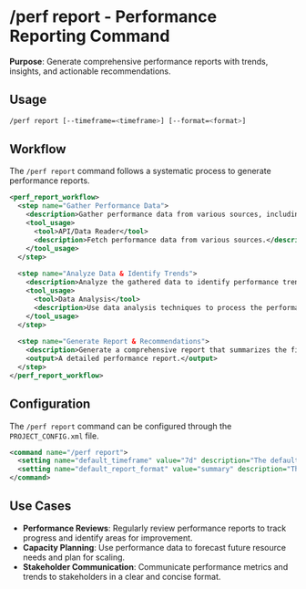 # /perf report - Performance Reporting Command

**Purpose**: Generate comprehensive performance reports with trends, insights, and actionable recommendations.

## Usage
```bash
/perf report [--timeframe=<timeframe>] [--format=<format>]
```

## Workflow

The `/perf report` command follows a systematic process to generate performance reports.

```xml
<perf_report_workflow>
  <step name="Gather Performance Data">
    <description>Gather performance data from various sources, including monitoring tools, benchmarking results, and profiling data. The timeframe for the report can be specified with the `--timeframe` flag.</description>
    <tool_usage>
      <tool>API/Data Reader</tool>
      <description>Fetch performance data from various sources.</description>
    </tool_usage>
  </step>
  
  <step name="Analyze Data & Identify Trends">
    <description>Analyze the gathered data to identify performance trends, patterns, and anomalies. Calculate key performance metrics, such as response times, throughput, and error rates.</description>
    <tool_usage>
      <tool>Data Analysis</tool>
      <description>Use data analysis techniques to process the performance data.</description>
    </tool_usage>
  </step>
  
  <step name="Generate Report & Recommendations">
    <description>Generate a comprehensive report that summarizes the findings and provides actionable recommendations for improvement. The format of the report can be specified with the `--format` flag (e.g., 'summary', 'detailed', 'dashboard').</description>
    <output>A detailed performance report.</output>
  </step>
</perf_report_workflow>
```

## Configuration

The `/perf report` command can be configured through the `PROJECT_CONFIG.xml` file.

```xml
<command name="/perf report">
  <setting name="default_timeframe" value="7d" description="The default timeframe for performance reports." />
  <setting name="default_report_format" value="summary" description="The default format for performance reports." />
</command>
```

## Use Cases

*   **Performance Reviews**: Regularly review performance reports to track progress and identify areas for improvement.
*   **Capacity Planning**: Use performance data to forecast future resource needs and plan for scaling.
*   **Stakeholder Communication**: Communicate performance metrics and trends to stakeholders in a clear and concise format.